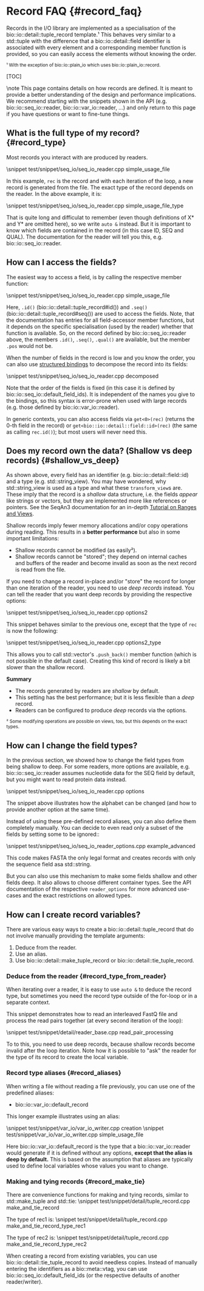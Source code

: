 # Record FAQ {#record_faq}

Records in the I/O library are implemented as a specialisation of the bio::io::detail::tuple_record template.¹
This behaves very similar to a std::tuple with the difference that a bio::io::detail::field identifier is associated with every
element and a corresponding member function is provided, so you can easily access the elements without knowing the order.

<small>¹ With the exception of bio::io::plain_io which uses bio::io::plain_io::record.</small>

[TOC]

\note This page contains details on how records are defined. It is meant to provide a better understanding of the design and performance implications. We recommend starting with the snippets shown in the API (e.g. bio::io::seq_io::reader, bio::io::var_io::reader, …) and only return to this page if you have questions or want to fine-tune things.

## What is the full type of my record? {#record_type}

Most records you interact with are produced by readers.

\snippet test/snippet/seq_io/seq_io_reader.cpp simple_usage_file

In this example, `rec` is the record and with each iteration of the loop, a new record is generated from the file. The exact type of the record depends on the reader. In the above example, it is:

\snippet test/snippet/seq_io/seq_io_reader.cpp simple_usage_file_type

That is quite long and difficulat to remember (even though definitions of X* and Y* are omitted here),
so we write `auto &` instead.
But it is important to know which fields are contained in the record (in this case ID, SEQ and QUAL).
The documentation for the reader will tell you this, e.g. bio::io::seq_io::reader.

## How can I access the fields?

The easiest way to access a field, is by calling the respective member function:

\snippet test/snippet/seq_io/seq_io_reader.cpp simple_usage_file

Here, `.id()` (bio::io::detail::tuple_record#id()) and `.seq()` (bio::io::detail::tuple_record#seq()) are used to access the fields. Note, that the
documentation has entries for all field-accessor member functions, but it depends on the specific specialisation
(used by the reader) whether that function is available.
So, on the record defined by bio::io::seq_io::reader above, the members `.id()`, `.seq()`, `.qual()` are available, but
the member `.pos` would not be.

When the number of fields in the record is low and you know the order, you can also use
[structured bindings](https://en.cppreference.com/w/cpp/language/structured_binding)
to decompose the record into its fields:

\snippet test/snippet/seq_io/seq_io_reader.cpp decomposed

Note that the order of the fields is fixed (in this case it is defined by bio::io::seq_io::default_field_ids).
It is independent of the names you give to the bindings, so this syntax is error-prone when used with large records
(e.g. those defined by bio::io::var_io::reader).

In generic contexts, you can also access fields via `get<0>(rec)` (returns the 0-th field in the record) or
`get<bio::io::detail::field::id>(rec)` (the same as calling `rec.id()`); but most users will never need this.


## Does my record own the data? (Shallow vs deep records) {#shallow_vs_deep}

As shown above, every field has an identifier (e.g. bio::io::detail::field::id) and a type (e.g. std::string_view).
You may have wondered, why std::string_view is used as a type and what these `transform_view`s are.
These imply that the record is a *shallow* data structure, i.e. the fields *appear* like strings or vectors, but they
are implemented more like references or pointers.
See the SeqAn3 documentation for an in-depth [Tutorial on Ranges and Views](http://docs.seqan.de/seqan/3-master-user/tutorial_ranges.html).

Shallow records imply fewer memory allocations and/or copy operations during reading. This results in a **better
performance** but also in some important limitations:

* Shallow records cannot be modified (as easily²).
* Shallow records cannot be "stored"; they depend on internal caches and buffers of the reader and become invalid
as soon as the next record is read from the file.


If you need to change a record in-place and/or "store" the record for longer than one iteration of the reader, you need to use *deep records* instead.
You can tell the reader that you want deep records by providing the respective options:

\snippet test/snippet/seq_io/seq_io_reader.cpp options2

This snippet behaves similar to the previous one, except that the type of `rec` is now the following:

\snippet test/snippet/seq_io/seq_io_reader.cpp options2_type

This allows you to call std::vector's `.push_back()` member function (which is not possible in the default case).
Creating this kind of record is likely a bit slower than the shallow record.

**Summary**

* The records generated by readers are *shallow* by default.
* This setting has the best performance; but it is less flexible than a *deep* record.
* Readers can be configured to produce *deep* records via the options.

<small>² Some modifying operations are possible on views, too, but this depends on the exact types.</small>

## How can I change the field types?

In the previous section, we showed how to change the field types from being shallow to deep.
For some readers, more options are available, e.g. bio::io::seq_io::reader assumes nucleotide data for the SEQ field by default, but you might want to read protein data instead.

\snippet test/snippet/seq_io/seq_io_reader.cpp options

The snippet above illustrates how the alphabet can be changed (and how to provide another option at the same time).

Instead of using these pre-defined record aliases, you can also define them completely manually. You can decide to even read only a subset of the fields by setting some to be ignored::

\snippet test/snippet/seq_io/seq_io_reader_options.cpp example_advanced

This code makes FASTA the only legal format and creates records with only the sequence field asa std::string.

But you can also use this mechanism to make some fields shallow and other fields deep. It also allows
to choose different container types.
See the API documentation of the respective `reader_options` for more advanced use-cases and the
exact restrictions on allowed types.

## How can I create record variables?

There are various easy ways to create a bio::io::detail::tuple_record that do not involve manually providing the template arguments:

1. Deduce from the reader.
2. Use an alias.
3. Use bio::io::detail::make_tuple_record or bio::io::detail::tie_tuple_record.

### Deduce from the reader {#record_type_from_reader}

When iterating over a reader, it is easy to use `auto &` to deduce the record type, but sometimes you need
the record type outside of the for-loop or in a separate context.

This snippet demonstrates how to read an interleaved FastQ file and process the read pairs together (at every second iteration of the loop):

\snippet test/snippet/detail/reader_base.cpp read_pair_processing

To to this, you need to use deep records, because shallow records become invalid after the loop iteration.
Note how it is possible to "ask" the reader for the type of its record to create the local variable.

### Record type aliases {#record_aliases}

When writing a file without reading a file previously, you can use one of the predefined aliases:

* bio::io::var_io::default_record

This longer example illustrates using an alias:

\snippet test/snippet/var_io/var_io_writer.cpp creation
\snippet test/snippet/var_io/var_io_writer.cpp simple_usage_file

Here bio::io::var_io::default_record is the type that a bio::io::var_io::reader would generate if it is defined without any options, **except that the alias is deep by default.**
This is based on the assumption that aliases are typically used to define local variables whose values you want to change.

### Making and tying records {#record_make_tie}

There are convenience functions for making and tying records, similar to std::make_tuple and std::tie:
\snippet test/snippet/detail/tuple_record.cpp make_and_tie_record

The type of rec1 is:
\snippet test/snippet/detail/tuple_record.cpp make_and_tie_record_type_rec1

The type of rec2 is:
\snippet test/snippet/detail/tuple_record.cpp make_and_tie_record_type_rec2

When creating a record from existing variables, you can use bio::io::detail::tie_tuple_record to avoid needless copies.
Instead of manually entering the identifiers as a bio::meta::vtag, you can use bio::io::seq_io::default_field_ids (or the respective defaults of another reader/writer).
